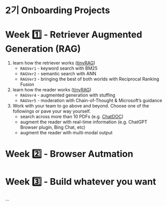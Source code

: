 # 2기 Onboarding Projects

# Week 1️⃣ - Retriever Augmented Generation (RAG) 
1. learn how the retriever works ([tinyRAG](https://github.com/eubinecto/tinyRAG))
    - `RAGVer1` - keyword search with BM25 
    - `RAGVer2` - semantic search with ANN
    - `RAGVer3` - bringing the best of both worlds with Reciprocal Ranking Fusion
2. learn how the reader works ([tinyRAG](https://github.com/eubinecto/tinyRAG))
    - `RAGVer4` - augmented generation with stuffing
    - `RAGVer5` - moderation with Chain-of-Thought & Microsoft’s guidance
3. Work with your team to go above and beyond. Choose one of the followings or pave your way yourself.
    - search across more than 10 PDFs (e.g. [ChatDOC](https://chatdoc.com))
    - augment the reader with real-time information (e.g. ChatGPT Browser plugin,  Bing Chat, etc) 
    - augment the reader with multi-modal output

    
# Week 2️⃣ - Browser Autmation

# Week 3️⃣ - Build whatever you want

...
